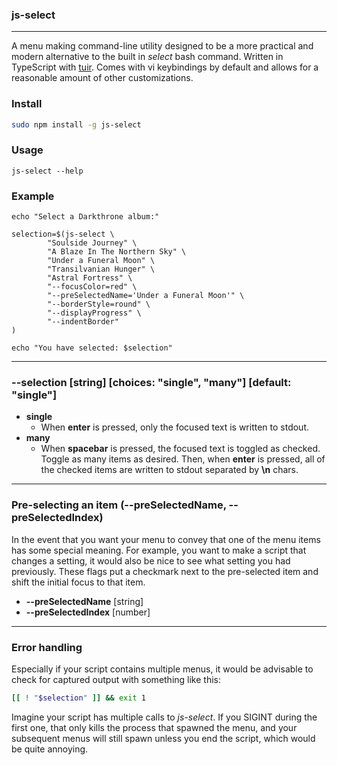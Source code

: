 ### js-select

---

A menu making command-line utility designed to be a more practical and modern
alternative to the built in *select* bash command.  Written in TypeScript with
[tuir](https://github.com/max5961/tuir).  Comes with vi keybindings by default
and allows for a reasonable amount of other customizations.

### Install

```sh
sudo npm install -g js-select
```

### Usage
```
js-select --help
```

### Example
```
echo "Select a Darkthrone album:"

selection=$(js-select \
        "Soulside Journey" \
        "A Blaze In The Northern Sky" \
        "Under a Funeral Moon" \
        "Transilvanian Hunger" \
        "Astral Fortress" \
        "--focusColor=red" \
        "--preSelectedName='Under a Funeral Moon'" \
        "--borderStyle=round" \
        "--displayProgress" \
        "--indentBorder"
)

echo "You have selected: $selection"
```

---

### --selection [string] [choices: "single", "many"] [default: "single"]

- **single**
    - When **enter** is pressed, only the focused text is written to stdout.
- **many**
    - When **spacebar** is pressed, the focused text is toggled as checked.
      Toggle as many items as desired.  Then, when **enter** is pressed, all of
      the checked items are written to stdout separated by **\n** chars.

---

### Pre-selecting an item (--preSelectedName, --preSelectedIndex)

In the event that you want your menu to convey that one of the menu items has
some special meaning.  For example, you want to make a script that changes a
setting, it would also be nice to see what setting you had previously.  These
flags put a checkmark next to the pre-selected item and shift the initial focus
to that item.

- **--preSelectedName** [string]
- **--preSelectedIndex** [number]

---

### Error handling

Especially if your script contains multiple menus, it would be advisable to
check for captured output with something like this:

```sh
[[ ! "$selection" ]] && exit 1

```

Imagine your script has multiple calls to *js-select*.  If you SIGINT during the
first one, that only kills the process that spawned the menu, and your
subsequent menus will still spawn unless you end the script, which would be
quite annoying.












